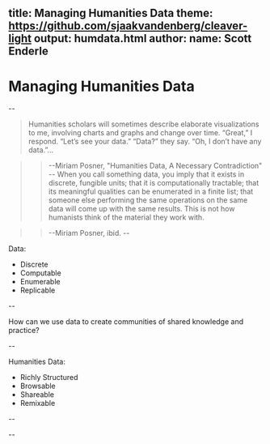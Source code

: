 title: Managing Humanities Data
theme: https://github.com/sjaakvandenberg/cleaver-light
output: humdata.html
author: 
    name: Scott Enderle
--
# Managing Humanities Data
--
> Humanities scholars will sometimes describe elaborate visualizations to me, 
    involving charts and graphs and change over time. “Great,” I respond. 
    “Let’s see your data.” “Data?” they say. “Oh, I don’t have any data.”...

>> --Miriam Posner, "Humanities Data, A Necessary Contradiction"
--
> When you call something data, you imply that it exists in discrete, 
    fungible units; that it is computationally tractable; that its meaningful 
    qualities can be enumerated in a finite list; that someone else performing 
    the same operations on the same data will come up with the same results. 
    This is not how humanists think of the material they work with.

>> --Miriam Posner, ibid.
--

Data:
- Discrete
- Computable
- Enumerable
- Replicable

--

How can we use data to create communities of shared knowledge and practice?

--

Humanities Data:
- Richly Structured
- Browsable
- Shareable
- Remixable

--


<!-- <iframe width="854" height="480" src="https://libraryofbabel.info/" frameborder="0"></iframe> -->
--
